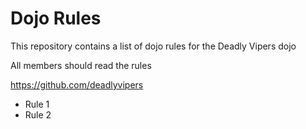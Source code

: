 Dojo Rules
==========

This repository contains a list of dojo rules for the Deadly Vipers dojo

All members should read the rules

https://github.com/deadlyvipers

* Rule 1
* Rule 2




